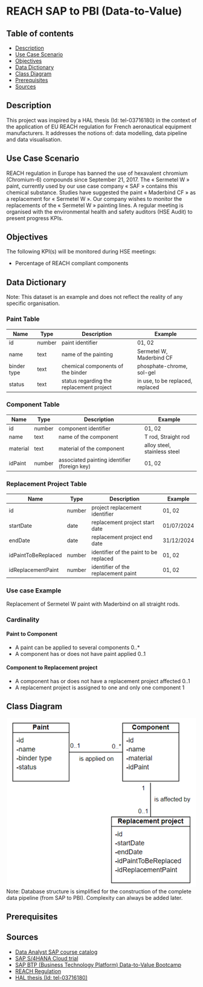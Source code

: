 # REACH SAP to PBI (Data-to-Value)

## Table of contents
* [Description](https://github.com/svnagel/sap-reach-pbi?tab=readme-ov-file#description)
* [Use Case Scenario](https://github.com/svnagel/sap-reach-pbi?tab=readme-ov-file#use-case-scenario)
* [Objectives](https://github.com/svnagel/sap-reach-pbi?tab=readme-ov-file#objectives)
* [Data Dictionary](https://github.com/svnagel/sap-reach-pbi?tab=readme-ov-file#data-dictionary)
* [Class Diagram](https://github.com/svnagel/sap-reach-pbi?tab=readme-ov-file#class-diagram)
* [Prerequisites](https://github.com/svnagel/sap-reach-pbi?tab=readme-ov-file#prerequisites)
* [Sources](https://github.com/svnagel/sap-reach-pbi?tab=readme-ov-file#sources)

## Description
This project was inspired by a HAL thesis (Id: tel-03716180) in the context of the application of EU REACH regulation for French aeronautical equipment manufacturers. It addresses the notions of: data modelling, data pipeline and data visualisation.

## Use Case Scenario
REACH regulation in Europe has banned the use of hexavalent chromium (Chromium-6) compounds since September 21, 2017. The « Sermetel W » paint, currently used by our use case company « SAF » contains this chemical substance. Studies have suggested the paint « Maderbind CF » as a replacement for « Sermetel W ». Our company wishes to monitor the replacements of the « Sermetel W » painting lines. A regular meeting is organised with the environmental health and safety auditors (HSE Audit) to present progress KPIs.

## Objectives
The following KPI(s) will be monitored during HSE meetings:
* Percentage of REACH compliant components

## Data Dictionary
Note: This dataset is an example and does not reflect the reality of any specific organisation.

### Paint Table
| **Name**    	| **Type** 	| **Description**                          	| **Example**                      	|
|-------------	|----------	|------------------------------------------	|----------------------------------	|
| id          	| number   	| paint identifier                         	| 01, 02                           	|
| name        	| text     	| name of the painting                     	| Sermetel W, Maderbind CF         	|
| binder type 	| text     	| chemical components of the binder        	| phosphate-chrome, sol-gel        	|
| status      	| text     	| status regarding the replacement project 	| in use, to be replaced, replaced 	|

### Component Table
| **Name** 	| **Type** 	| **Description**                              	| **Example**                  	|
|----------	|----------	|----------------------------------------------	|------------------------------	|
| id       	| number   	| component identifier                         	| 01, 02                       	|
| name     	| text     	| name of the component                        	| T rod, Straight rod          	|
| material 	| text     	| material of the component                    	| alloy steel, stainless steel 	|
| idPaint 	| number   	| associated painting identifier (foreign key) 	| 01, 02                       	|

### Replacement Project Table
| **Name**            	| **Type** 	| **Description**                        	| **Example** 	|
|---------------------	|----------	|----------------------------------------	|-------------	|
| id                  	| number   	| project replacement identifier         	| 01, 02      	|
| startDate           	| date     	| replacement project start date         	| 01/07/2024  	|
| endDate             	| date     	| replacement project end date           	| 31/12/2024  	|
| idPaintToBeReplaced 	| number   	| identifier of the paint to be replaced 	| 01, 02      	|
| idReplacementPaint  	| number   	| identifier of the replacement paint    	| 01, 02      	|

### Use case Example
Replacement of Sermetel W paint with Maderbind on all straight rods.

### Cardinality
#### Paint to Component
* A paint can be applied to several components 0..*
* A component has or does not have paint applied 0..1
#### Component to Replacement project
* A component has or does not have a replacement project affected 0..1
* A replacement project is assigned to one and only one component 1

## Class Diagram
<div align="center"><img src="pictures/class_diagram.png" alt="class_diagram" width="500"/></div>
Note: Database structure is simplified for the construction of the complete data pipeline (from SAP to PBI). Complexity can always be added later.

## Prerequisites

## Sources
* [Data Analyst SAP course catalog](https://learning.sap.com/browse/roles/data-analyst?access=free&page=1)
* [SAP S/4HANA Cloud trial](https://www.sap.com/products/erp/s4hana/trial.html)
* [SAP BTP (Business Technology Platform) Data-to-Value Bootcamp](https://github.com/SAP-samples/btp-data-to-value-workshop)
* [REACH Regulation](https://environment.ec.europa.eu/topics/chemicals/reach-regulation_en)
* [HAL thesis (Id: tel-03716180)](https://theses.hal.science/tel-03716180v1/document)
